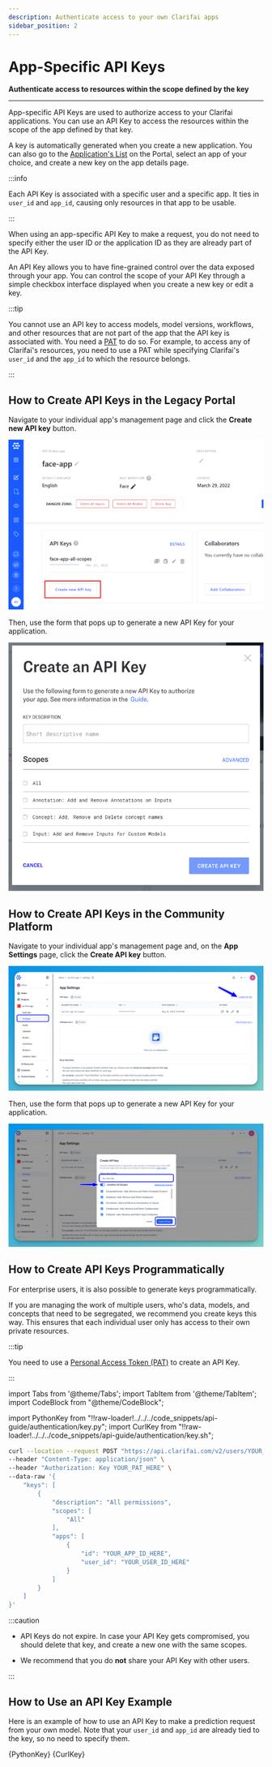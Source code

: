 ```yaml
---
description: Authenticate access to your own Clarifai apps
sidebar_position: 2
---
```


# App-Specific API Keys

**Authenticate access to resources within the scope defined by the key**
<hr />


App-specific API Keys are used to authorize access to your Clarifai applications. You can use an API Key to access the resources within the scope of the app defined by that key.

A key is automatically generated when you create a new application. You can also go to the [Application's List](https://portal.clarifai.com/) on the Portal, select an app of your choice, and create a new key on the app details page. 

:::info

Each API Key is associated with a specific user and a specific app. It ties in `user_id` and `app_id`, causing only resources in that app to be usable.

:::

When using an app-specific API Key to make a request, you do not need to specify either the user ID or the application ID as they are already part of the API Key.

An API Key allows you to have fine-grained control over the data exposed through your app. You can control the scope of your API Key through a simple checkbox interface displayed when you create a new key or edit a key. 

:::tip

You cannot use an API key to access models, model versions, workflows, and other resources that are not part of the app that the API key is associated with. You need a [PAT](https://docs.clarifai.com/clarifai-basics/authentication/personal-access-tokens) to do so. For example, to access any of Clarifai's resources, you need to use a PAT while specifying Clarifai's `user_id` and the `app_id` to which the resource belongs. 

:::

## How to Create API Keys in the Legacy Portal

Navigate to your individual app's management page and click the **Create new API key** button. 

![Create new API Key](/img/others/create_new_api_key.png)

Then, use the form that pops up to generate a new API Key for your application. 

![Generate API Key form](/img/apikey-screen.png)

## How to Create API Keys in the Community Platform

Navigate to your individual app's management page and, on the **App Settings** page, click the **Create API key** button. 

![App settings create key](/img/others/create_api_key_community.png)

Then, use the form that pops up to generate a new API Key for your application. 

![App key create form](/img/others/create_api_key_community_form.png)


## How to Create API Keys Programmatically

For enterprise users, it is also possible to generate keys programmatically. 

If you are managing the work of multiple users, who's data, models, and concepts that need to be segregated, we recommend you create keys this way. This ensures that each individual user only has access to their own private resources.

:::tip

You need to use a [Personal Access Token (PAT)](https://docs.clarifai.com/clarifai-basics/authentication/personal-access-tokens) to create an API Key. 

:::

import Tabs from '@theme/Tabs';
import TabItem from '@theme/TabItem';
import CodeBlock from "@theme/CodeBlock";

import PythonKey from "!!raw-loader!../../../code_snippets/api-guide/authentication/key.py";
import CurlKey from "!!raw-loader!../../../code_snippets/api-guide/authentication/key.sh";

<Tabs>
<TabItem value="cURL" label="cURL" default>

```bash
curl --location --request POST "https://api.clarifai.com/v2/users/YOUR_USER_ID_HERE/keys" \
--header "Content-Type: application/json" \
--header "Authorization: Key YOUR_PAT_HERE" \
--data-raw '{
    "keys": [
        {
            "description": "All permissions",
            "scopes": [
                "All"
            ],
            "apps": [
                {
                    "id": "YOUR_APP_ID_HERE",
                    "user_id": "YOUR_USER_ID_HERE"
                }
            ]
        }
    ]
}'
```
</TabItem>
</Tabs>

:::caution

- API Keys do not expire. In case your API Key gets compromised, you should delete that key, and create a new one with the same scopes.

- We recommend that you do **not** share your API Key with other users.

:::

## How to Use an API Key Example

Here is an example of how to use an API Key to make a prediction request from your own model. Note that your `user_id` and `app_id` are already tied to the key, so no need to specify them.

<Tabs>
<TabItem value="python" label="Python">
     <CodeBlock className="language-python">{PythonKey}</CodeBlock>
</TabItem>

<TabItem value="curl" label="cURL">
    <CodeBlock className="language-bash">{CurlKey}</CodeBlock>
</TabItem>
</Tabs>
